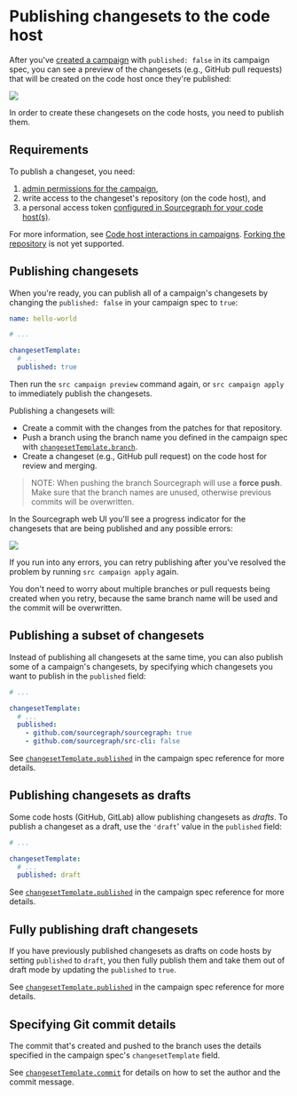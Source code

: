 # Publishing changesets to the code host

After you've [created a campaign](creating_a_campaign.md) with `published: false` in its campaign spec, you can see a preview of the changesets (e.g., GitHub pull requests) that will be created on the code host once they're published:

<img src="https://storage.googleapis.com/sourcegraph-assets/docs/images/campaigns/publishing_changesets_preview_unpublished.png" class="screenshot center">

In order to create these changesets on the code hosts, you need to publish them.

## Requirements

To publish a changeset, you need:

1. [admin permissions for the campaign](../explanations/permissions_in_campaigns.md#permission-levels-for-campaigns),
1. write access to the changeset's repository (on the code host), and
1. a personal access token [configured in Sourcegraph for your code host(s)](configuring_user_credentials.md).  

For more information, see [Code host interactions in campaigns](../explanations/permissions_in_campaigns.md#code-host-interactions-in-campaigns).
[Forking the repository](../explanations/introduction_to_campaigns.md#known-issues) is not yet supported.

## Publishing changesets

When you're ready, you can publish all of a campaign's changesets by changing the `published: false` in your campaign spec to `true`:

```yaml
name: hello-world

# ...

changesetTemplate:
  # ...
  published: true
```

Then run the `src campaign preview` command again, or `src campaign apply` to immediately publish the changesets.

Publishing a changesets will:

- Create a commit with the changes from the patches for that repository.
- Push a branch using the branch name you defined in the campaign spec with [`changesetTemplate.branch`](../references/campaign_spec_yaml_reference.md#changesettemplate-branch).
- Create a changeset (e.g., GitHub pull request) on the code host for review and merging.

> NOTE: When pushing the branch Sourcegraph will use a **force push**. Make sure that the branch names are unused, otherwise previous commits will be overwritten.

In the Sourcegraph web UI you'll see a progress indicator for the changesets that are being published and any possible errors:

<img src="https://storage.googleapis.com/sourcegraph-assets/docs/images/campaigns/publishing_changesets_viewing_progress_and_errors.png" class="screenshot center">

If you run into any errors, you can retry publishing after you've resolved the problem by running `src campaign apply` again.

You don't need to worry about multiple branches or pull requests being created when you retry, because the same branch name will be used and the commit will be overwritten.

## Publishing a subset of changesets

Instead of publishing all changesets at the same time, you can also publish some of a campaign's changesets, by specifying which changesets you want to publish in the `published` field:

```yaml
# ...

changesetTemplate:
  # ...
  published:
    - github.com/sourcegraph/sourcegraph: true
    - github.com/sourcegraph/src-cli: false
```

See [`changesetTemplate.published`](../references/campaign_spec_yaml_reference.md#changesettemplate-published) in the campaign spec reference for more details.

## Publishing changesets as drafts

Some code hosts (GitHub, GitLab) allow publishing changesets as _drafts_. To publish a changeset as a draft, use the `'draft`' value in the `published` field:

```yaml
# ...

changesetTemplate:
  # ...
  published: draft
```

See [`changesetTemplate.published`](../references/campaign_spec_yaml_reference.md#changesettemplate-published) in the campaign spec reference for more details.

## Fully publishing draft changesets

If you have previously published changesets as drafts on code hosts by setting `published` to `draft`, you then fully publish them and take them out of draft mode by updating the `published` to `true`.

See [`changesetTemplate.published`](../references/campaign_spec_yaml_reference.md#changesettemplate-published) in the campaign spec reference for more details.

## Specifying Git commit details

The commit that's created and pushed to the branch uses the details specified in the campaign spec's `changesetTemplate` field.

See [`changesetTemplate.commit`](../references/campaign_spec_yaml_reference.md#changesettemplate-commit) for details on how to set the author and the commit message.
